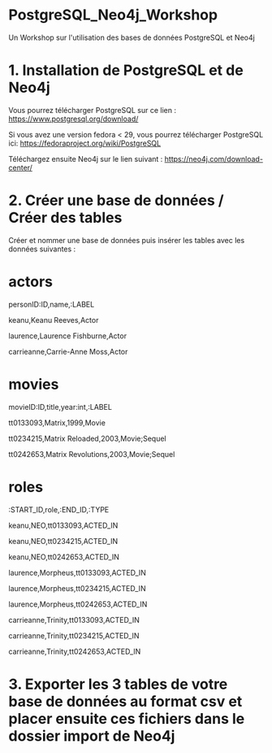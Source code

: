 # PostgreSQL_Neo4j_Workshop
Un Workshop sur l'utilisation des bases de données PostgreSQL et Neo4j

# 1. Installation de PostgreSQL et de Neo4j
Vous pourrez télécharger PostgreSQL sur ce lien : https://www.postgresql.org/download/

Si vous avez une version fedora < 29, vous pourrez télécharger PostgreSQL ici: https://fedoraproject.org/wiki/PostgreSQL

Téléchargez ensuite Neo4j sur le lien suivant : https://neo4j.com/download-center/

# 2. Créer une base de données / Créer des tables

Créer et nommer une base de données puis insérer les tables avec les données suivantes :

# actors
personID:ID,name,:LABEL

keanu,Keanu Reeves,Actor

laurence,Laurence Fishburne,Actor

carrieanne,Carrie-Anne Moss,Actor

# movies
movieID:ID,title,year:int,:LABEL

tt0133093,Matrix,1999,Movie

tt0234215,Matrix Reloaded,2003,Movie;Sequel

tt0242653,Matrix Revolutions,2003,Movie;Sequel

# roles
:START_ID,role,:END_ID,:TYPE

keanu,NEO,tt0133093,ACTED_IN

keanu,NEO,tt0234215,ACTED_IN

keanu,NEO,tt0242653,ACTED_IN

laurence,Morpheus,tt0133093,ACTED_IN

laurence,Morpheus,tt0234215,ACTED_IN

laurence,Morpheus,tt0242653,ACTED_IN

carrieanne,Trinity,tt0133093,ACTED_IN

carrieanne,Trinity,tt0234215,ACTED_IN

carrieanne,Trinity,tt0242653,ACTED_IN

# 3. Exporter les 3 tables de votre base de données au format csv et placer ensuite ces fichiers dans le dossier import de Neo4j

